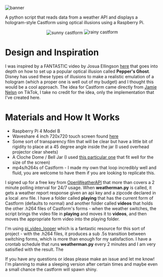 <img src="https://github.com/JarettSutula/Weatherman119/assets/31451228/d45cc503-40c4-405f-9c9f-780b3d29711f" alt="banner">

A python script that reads data from a weather API and displays a hologram-style Castform using optical illusions using a Raspberry Pi.

<p align="center">
  <img src="https://github.com/JarettSutula/Weatherman119/assets/31451228/34e72f47-c32e-4ff8-876e-4176a06fa137" alt="sunny castform" align="center"/>
  <img src="https://github.com/JarettSutula/Weatherman119/assets/31451228/b0fe1650-103e-41b8-95dc-dbdb3edcf517" alt="rainy castform"/>
</p>

# Design and Inspiration
I was inspired by a FANTASTIC video by Josua Ellingson [here](https://www.youtube.com/watch?v=eB4kup3oKY0) that goes into depth on how to set up a popular optical illusion called **Pepper's Ghost**.
Disney has used these types of illusions to make a realistic emulation of a hologram (which a proper one is well out of my budget) and I thought this would be a cool approach. The idea for Castform came directly from [Jamie Nelsn](https://www.tiktok.com/@jme.nelsn) on TikTok, I take no credit for the idea, only the implementation that I've created here.

# Materials and How It Works
- Raspberry Pi 4 Model B
- Waveshare 4 inch 720x720 touch screen found [here](https://www.waveshare.com/4inch-dpi-lcd-c.htm)
- Some sort of transparency film that will be clear but have a little bit of rigidity to place at a 45 degree angle inside the jar (I used overhead projector clear sheets)
- A Cloche Dome / Bell Jar (I used [this particular one](https://www.amazon.com/gp/product/B09K3NX9KW/ref=ppx_yo_dt_b_search_asin_title?ie=UTF8&th=1) that fit well for the size of the screen)
- mp4s/h264s of Castform - I made my own that loop incredibly well and fluid, you are welcome to have them if you are looking to replicate this.

I signed up for a free key from [OpenWeatherAPI](https://openweathermap.org/api) that more than covers a 2 minute polling interval for 24/7 usage. When **weatherman.py** is called, it gets a weather report response given an api key and a zipcode declared in a local .env file.
I have a folder called **playing** that has the current form of Castform (defaults to normal) and another folder called **videos** that holds the other .h264 files of Castform's forms - when the weather switches, the script brings the video file in **playing** and moves it to **videos**, and then moves the appropriate form video into the playing folder.

I'm using [pi_video_looper](https://github.com/adafruit/pi_video_looper) which is a fantastic resource for this sort of project - with the .h264 files, it produces a sub .5s transition between switching forms, which is more than enough for my satisfaction. I have a crontab schedule that runs **weatherman.py** every 2 minutes and I am very satisified with the result. The 

If you have any questions or ideas please make an issue and let me know! I'm planning to make a sleeping version after certain times and maybe even a small chance the castform will spawn shiny.

